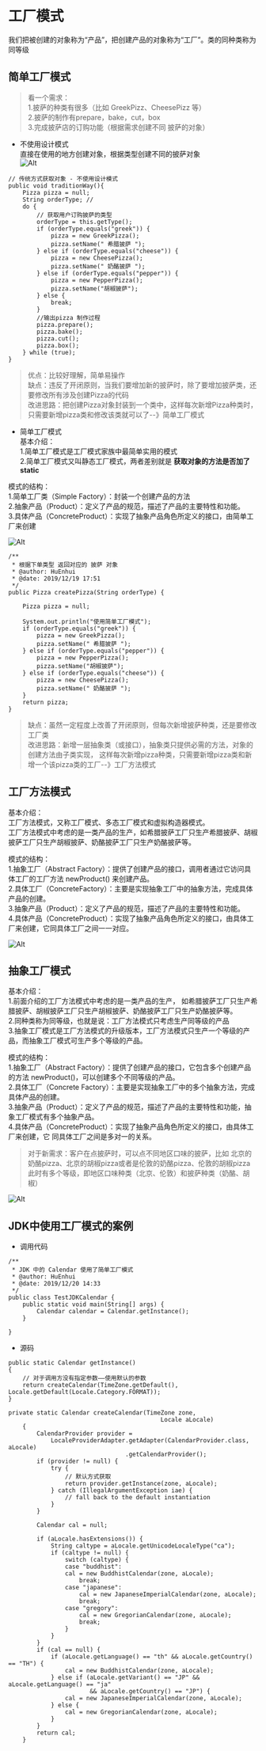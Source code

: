 # 工厂模式
我们把被创建的对象称为“产品”，把创建产品的对象称为“工厂”。类的同种类称为同等级
## 简单工厂模式

> 看一个需求：     
1.披萨的种类有很多（比如 GreekPizz、CheesePizz 等）       
2.披萨的制作有prepare，bake，cut，box    
3.完成披萨店的订购功能（根据需求创建不同 披萨的对象）

- 不使用设计模式     
直接在使用的地方创建对象，根据类型创建不同的披萨对象        
![Alt](./img/传统方式.png)
``` 
// 传统方式获取对象 - 不使用设计模式
public void traditionWay(){
    Pizza pizza = null;
    String orderType; //
    do {
        // 获取用户订购披萨的类型
        orderType = this.getType();
        if (orderType.equals("greek")) {
            pizza = new GreekPizza();
            pizza.setName(" 希腊披萨 ");
        } else if (orderType.equals("cheese")) {
            pizza = new CheesePizza();
            pizza.setName(" 奶酪披萨 ");
        } else if (orderType.equals("pepper")) {
            pizza = new PepperPizza();
            pizza.setName("胡椒披萨");
        } else {
            break;
        }
        //输出pizza 制作过程
        pizza.prepare();
        pizza.bake();
        pizza.cut();
        pizza.box();
    } while (true);
}
```              

> 优点：比较好理解，简单易操作        
缺点：违反了开闭原则，当我们要增加新的披萨时，除了要增加披萨类，还要修改所有涉及创建Pizza的代码      
改进思路：把创建Pizza对象封装到一个类中，这样每次新增Pizza种类时，只需要新增pizza类和修改该类就可以了--》简单工厂模式

- 简单工厂模式       
基本介绍：         
1.简单工厂模式是工厂模式家族中最简单实用的模式    
2.简单工厂模式又叫静态工厂模式，两者差别就是 **获取对象的方法是否加了static**

模式的结构：  
1.简单工厂类（Simple Factory）：封装一个创建产品的方法         
2.抽象产品（Product）：定义了产品的规范，描述了产品的主要特性和功能。         
3.具体产品（ConcreteProduct）：实现了抽象产品角色所定义的接口，由简单工厂来创建 
        
![Alt](./img/简单工厂模式.png)    
``` 
/**
 * 根据下单类型 返回对应的 披萨 对象
 * @author: HuEnhui
 * @date: 2019/12/19 17:51
 */
public Pizza createPizza(String orderType) {

    Pizza pizza = null;

    System.out.println("使用简单工厂模式");
    if (orderType.equals("greek")) {
        pizza = new GreekPizza();
        pizza.setName(" 希腊披萨 ");
    } else if (orderType.equals("pepper")) {
        pizza = new PepperPizza();
        pizza.setName("胡椒披萨");
    } else if (orderType.equals("cheese")) {
        pizza = new CheesePizza();
        pizza.setName(" 奶酪披萨 ");
    }
    return pizza;
}
```        

> 缺点：虽然一定程度上改善了开闭原则，但每次新增披萨种类，还是要修改工厂类      
改进思路：新增一层抽象类（或接口），抽象类只提供必需的方法，对象的创建方法由子类实现，
这样每次新增pizza种类，只需要新增pizza类和新增一个该pizza类的工厂--》工厂方法模式

## 工厂方法模式
基本介绍：       
工厂方法模式，又称工厂模式、多态工厂模式和虚拟构造器模式。       
工厂方法模式中考虑的是一类产品的生产，如希腊披萨工厂只生产希腊披萨、胡椒披萨工厂只生产胡椒披萨、奶酪披萨工厂只生产奶酪披萨等。 

模式的结构：  
1.抽象工厂（Abstract Factory）：提供了创建产品的接口，调用者通过它访问具体工厂的工厂方法 newProduct() 来创建产品。        
2.具体工厂（ConcreteFactory）：主要是实现抽象工厂中的抽象方法，完成具体产品的创建。      
3.抽象产品（Product）：定义了产品的规范，描述了产品的主要特性和功能。     
4.具体产品（ConcreteProduct）：实现了抽象产品角色所定义的接口，由具体工厂来创建，它同具体工厂之间一一对应。

![Alt](./img/工厂方法模式.png)    

## 抽象工厂模式
基本介绍：    
1.前面介绍的工厂方法模式中考虑的是一类产品的生产，
如希腊披萨工厂只生产希腊披萨、胡椒披萨工厂只生产胡椒披萨、奶酪披萨工厂只生产奶酪披萨等。      
2.同种类称为同等级，也就是说：工厂方法模式只考虑生产同等级的产品     
3.抽象工厂模式是工厂方法模式的升级版本，工厂方法模式只生产一个等级的产品，而抽象工厂模式可生产多个等级的产品。

模式的结构：  
1.抽象工厂（Abstract Factory）：提供了创建产品的接口，它包含多个创建产品的方法 newProduct()，可以创建多个不同等级的产品。        
2.具体工厂（Concrete Factory）：主要是实现抽象工厂中的多个抽象方法，完成具体产品的创建。       
3.抽象产品（Product）：定义了产品的规范，描述了产品的主要特性和功能，抽象工厂模式有多个抽象产品。       
4.具体产品（ConcreteProduct）：实现了抽象产品角色所定义的接口，由具体工厂来创建，它 同具体工厂之间是多对一的关系。      

> 对于新需求：客户在点披萨时，可以点不同地区口味的披萨，比如 北京的奶酪pizza、北京的胡椒pizza或者是伦敦的奶酪pizza、伦敦的胡椒pizza       
此时有多个等级，即地区口味种类（北京、伦敦）和披萨种类（奶酪、胡椒）

![Alt](./img/抽象工厂模式.png) 

## JDK中使用工厂模式的案例
- 调用代码

```
/** 
 * JDK 中的 Calendar 使用了简单工厂模式 
 * @author: HuEnhui
 * @date: 2019/12/20 14:33  
 */
public class TestJDKCalendar {
    public static void main(String[] args) {
        Calendar calendar = Calendar.getInstance();
    }
    
}
```

- 源码

```
public static Calendar getInstance()
{
    // 对于调用方没有指定参数——使用默认的参数
    return createCalendar(TimeZone.getDefault(), Locale.getDefault(Locale.Category.FORMAT));
}

private static Calendar createCalendar(TimeZone zone,
                                           Locale aLocale)
    {
        CalendarProvider provider =
            LocaleProviderAdapter.getAdapter(CalendarProvider.class, aLocale)
                                 .getCalendarProvider();
        if (provider != null) {
            try {
                // 默认方式获取
                return provider.getInstance(zone, aLocale);
            } catch (IllegalArgumentException iae) {
                // fall back to the default instantiation
            }
        }

        Calendar cal = null;

        if (aLocale.hasExtensions()) {
            String caltype = aLocale.getUnicodeLocaleType("ca");
            if (caltype != null) {
                switch (caltype) {
                case "buddhist":
                cal = new BuddhistCalendar(zone, aLocale);
                    break;
                case "japanese":
                    cal = new JapaneseImperialCalendar(zone, aLocale);
                    break;
                case "gregory":
                    cal = new GregorianCalendar(zone, aLocale);
                    break;
                }
            }
        }
        if (cal == null) {
            if (aLocale.getLanguage() == "th" && aLocale.getCountry() == "TH") {
                cal = new BuddhistCalendar(zone, aLocale);
            } else if (aLocale.getVariant() == "JP" && aLocale.getLanguage() == "ja"
                       && aLocale.getCountry() == "JP") {
                cal = new JapaneseImperialCalendar(zone, aLocale);
            } else {
                cal = new GregorianCalendar(zone, aLocale);
            }
        }
        return cal;
    }
```
